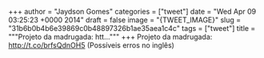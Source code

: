 
+++
author = "Jaydson Gomes"
categories = ["tweet"]
date = "Wed Apr 09 03:25:23 +0000 2014"
draft = false
image = "{TWEET_IMAGE}"
slug = "31b6b0b4b6e39869c0b48897326b1ae35aea1c4c"
tags = ["tweet"]
title = """Projeto da madrugada: htt..."""
+++
Projeto da madrugada: http://t.co/brfsQdnOH5 (Possíveis erros no inglês)
